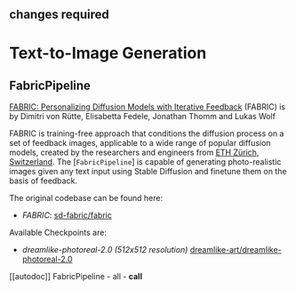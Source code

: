 ## changes required
<!--Copyright 2023 The HuggingFace Team. All rights reserved.

Licensed under the Apache License, Version 2.0 (the "License"); you may not use this file except in compliance with
the License. You may obtain a copy of the License at

http://www.apache.org/licenses/LICENSE-2.0

Unless required by applicable law or agreed to in writing, software distributed under the License is distributed on
an "AS IS" BASIS, WITHOUT WARRANTIES OR CONDITIONS OF ANY KIND, either express or implied. See the License for the
specific language governing permissions and limitations under the License.
-->

# Text-to-Image Generation

## FabricPipeline

[FABRIC: Personalizing Diffusion Models with Iterative Feedback](https://huggingface.co/papers/2307.10159) (FABRIC) is by Dimitri von Rütte, Elisabetta Fedele, Jonathan Thomm and Lukas Wolf

FABRIC is training-free approach that conditions the diffusion process on a set of feedback images, applicable to a wide range of popular diffusion models, created by the researchers and engineers from [ETH Zürich, Switzerland](https://github.com/sd-fabric). The [`FabricPipeline`] is capable of generating photo-realistic images given any text input using Stable Diffusion and finetune them on the basis of feedback.

The original codebase can be found here: 
- *FABRIC*: [sd-fabric/fabric](https://github.com/sd-fabric/fabric)

Available Checkpoints are:
- *dreamlike-photoreal-2.0 (512x512 resolution)* [dreamlike-art/dreamlike-photoreal-2.0](https://huggingface.co/dreamlike-art/dreamlike-photoreal-2.0)

[[autodoc]] FabricPipeline
	- all
	- __call__

